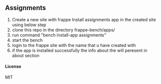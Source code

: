 ## Assignments

1. Create a new site with frappe Install assignments app in the created site using below step
2. clone this repo in the directory frappe-bench/apps/
3. run command "bench install-app assignments"
4. start the bench
5. login to the frappe site with the name that u have created with
6. if the app is installed successfully the info about the will peresent in about section

#### License

MIT
